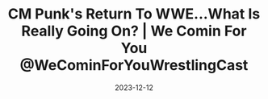 ---
title: "CM Punk's Return To WWE...What Is Really Going On? | We Comin For You @WeCominForYouWrestlingCast"
date: 2023-12-12
description: "CM Punk's Return To WWE...What Is Really Going On? | We Comin For You @WeCominForYouWrestlingCast"
longDescription: >-
    The crew over at We Comin For You Wrestling Cast (@WeCominForYouWrestlingCast)  have been anticipating CM Punk's return to WWE. They discuss the recent appearance and what the ramification of his return really means?
    
    Visit ProWrestlingBlack.org for all We Comin For You Cast episodes! Send questions or comments to WeCominForYouCast@gmail.com
    WCFY online ​  ​
    RVS: @FranchICE06 
    ROD: @R8TED_R
    FB Group: https://bit.ly/3iGwOMw ​ 
    ​IG: https://bit.ly/2NB17ZB  ​  
    
    Follow SOLC Network online
    Instagram: https://bit.ly/39VL542                
    Twitter: https://bit.ly/39aL395                 
    Facebook: https://bit.ly/3sQn7je          ​
    
    To Listen to the podcast
    Podbean https://bit.ly/3t7SDJH             
    YouTube http://bit.ly/3ouZqJU             
    Spotify http://spoti.fi/3pwZZnJ             
    Apple http://apple.co/39rwjD1
duration: "0:10:36"
youtubeId: "N0PcB8t1PPo"

image: "/uploads/thumbnails/N0PcB8t1PPo.jpg"
tags: ["wrestling","wwe"]
draft: false
---